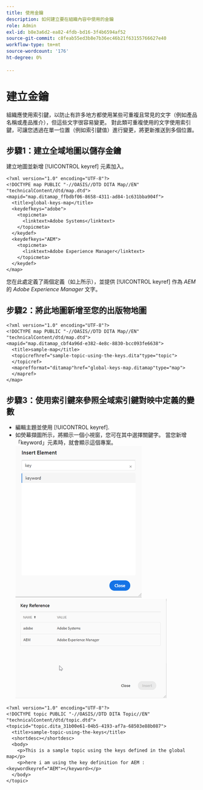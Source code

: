 ```yaml
---
title: 使用金鑰
description: 如何建立要在組織內容中使用的金鑰
role: Admin
exl-id: b8e3a6d2-ea82-4fdb-bd16-3f4b6594af52
source-git-commit: c8feab55ed3b8e7b36ec46b21f63155766627e40
workflow-type: tm+mt
source-wordcount: '176'
ht-degree: 0%

---
```


# 建立金鑰

組織應使用索引鍵，以防止有許多地方都使用某些可重複且常見的文字（例如產品名稱或產品推介），但這些文字很容易變更。 對此類可重複使用的文字使用索引鍵，可讓您透過在單一位置（例如索引鍵值）進行變更，將更新推送到多個位置。

## 步驟1：建立全域地圖以儲存金鑰

建立地圖並新增 [!UICONTROL keyref] 元素加入。

```
<?xml version="1.0" encoding="UTF-8"?>
<!DOCTYPE map PUBLIC "-//OASIS//DTD DITA Map//EN" "technicalContent/dtd/map.dtd">
<mapid="map.ditamap_ffbdbf06-8658-4311-ad84-1c631bba904f">
  <title>global-keys-map</title>
  <keydefkeys="adobe">
    <topicmeta>
      <linktext>Adobe Systems</linktext>
    </topicmeta>
  </keydef>
  <keydefkeys="AEM">
    <topicmeta>
      <linktext>Adobe Experience Manager</linktext>
    </topicmeta>
  </keydef>
</map>
```

您在此處定義了兩個定義（如上所示），並提供 [!UICONTROL keyref] 作為 _AEM_ 的 _Adobe Experience Manager_ 文字。

## 步驟2：將此地圖新增至您的出版物地圖

```
<?xml version="1.0" encoding="UTF-8"?>
<!DOCTYPE map PUBLIC "-//OASIS//DTD DITA Map//EN" "technicalContent/dtd/map.dtd">
<mapid="map.ditamap_cbf4a96d-e382-4e8c-8830-bcc093fe6638">
  <title>sample-map</title>
  <topicrefhref="sample-topic-using-the-keys.dita"type="topic">
  </topicref>
  <maprefformat="ditamap"href="global-keys-map.ditamap"type="map">
  </mapref>
</map>
```

## 步驟3：使用索引鍵來參照全域索引鍵對映中定義的變數

+ 編輯主題並使用 [!UICONTROL keyref].
+ 如熒幕擷圖所示，將顯示一個小視窗，您可在其中選擇關鍵字。 當您新增「keyword」元素時，就會顯示這個專案。
   ![插入元素](assets/insert_element.png)
   ![索引鍵參考](assets/key_ref.png)

```
<?xml version="1.0" encoding="UTF-8"?>
<!DOCTYPE topic PUBLIC "-//OASIS//DTD DITA Topic//EN" "technicalContent/dtd/topic.dtd">
<topicid="topic.dita_31b00e61-04b5-4193-af7a-68503e88b087">
  <title>sample-topic-using-the-keys</title>
  <shortdesc></shortdesc>
  <body>
    <p>This is a sample topic using the keys defined in the global map</p>
    <p>here i am using the key definition for AEM :<keywordkeyref="AEM"></keyword></p>
  </body>
</topic>
```
